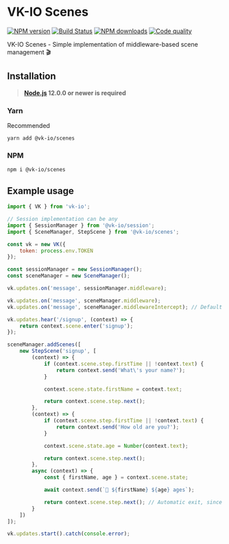 # VK-IO Scenes
<a href="https://www.npmjs.com/package/@vk-io/scenes"><img src="https://img.shields.io/npm/v/@vk-io/scenes.svg?style=flat-square" alt="NPM version"></a>
<a href="https://travis-ci.org/negezor/vk-io"><img src="https://img.shields.io/travis/negezor/vk-io.svg?style=flat-square" alt="Build Status"></a>
<a href="https://www.npmjs.com/package/@vk-io/scenes"><img src="https://img.shields.io/npm/dt/@vk-io/scenes.svg?style=flat-square" alt="NPM downloads"></a>
<a href="https://www.codacy.com/app/negezor/vk-io"><img src="https://img.shields.io/codacy/grade/25ee36d46e6e498981a74f8b0653aacc.svg?style=flat-square" alt="Code quality"></a>

VK-IO Scenes - Simple implementation of middleware-based scene management 🎬

## Installation
> **[Node.js](https://nodejs.org/) 12.0.0 or newer is required**  

### Yarn
Recommended
```
yarn add @vk-io/scenes
```

### NPM
```
npm i @vk-io/scenes
```

## Example usage
```js
import { VK } from 'vk-io';

// Session implementation can be any
import { SessionManager } from '@vk-io/session';
import { SceneManager, StepScene } from '@vk-io/scenes';

const vk = new VK({
	token: process.env.TOKEN
});

const sessionManager = new SessionManager();
const sceneManager = new SceneManager();

vk.updates.on('message', sessionManager.middleware);

vk.updates.on('message', sceneManager.middleware);
vk.updates.on('message', sceneManager.middlewareIntercept); // Default scene entry handler

vk.updates.hear('/signup', (context) => {
	return context.scene.enter('signup');
});

sceneManager.addScenes([
	new StepScene('signup', [
		(context) => {
			if (context.scene.step.firstTime || !context.text) {
				return context.send('What\'s your name?');
			}

			context.scene.state.firstName = context.text;

			return context.scene.step.next();
		},
		(context) => {
			if (context.scene.step.firstTime || !context.text) {
				return context.send('How old are you?');
			}

			context.scene.state.age = Number(context.text);

			return context.scene.step.next();
		},
		async (context) => {
			const { firstName, age } = context.scene.state;

			await context.send(`👤 ${firstName} ${age} ages`);

			return context.scene.step.next(); // Automatic exit, since this is the last scene
		}
	])
]);

vk.updates.start().catch(console.error);
```
